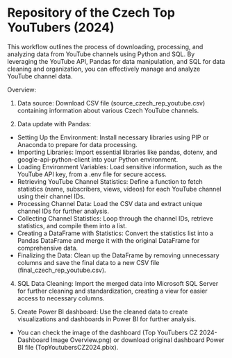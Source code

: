 # Repository of the Czech Top YouTubers (2024)
This workflow outlines the process of downloading, processing, and analyzing data from YouTube channels using Python and SQL. 
By leveraging the YouTube API, Pandas for data manipulation, and SQL for data cleaning and organization, you can effectively manage and analyze YouTube channel data.

Overview:

1. Data source:
  Download CSV file (source_czech_rep_youtube.csv) containing information about various Czech YouTube channels.

2. Data update with Pandas:
  - Setting Up the Environment:
    Install necessary libraries using PIP or Anaconda to prepare for data processing.
  - Importing Libraries:
    Import essential libraries like pandas, dotenv, and google-api-python-client into your Python environment.
  - Loading Environment Variables:
    Load sensitive information, such as the YouTube API key, from a .env file for secure access.
  - Retrieving YouTube Channel Statistics:
    Define a function to fetch statistics (name, subscribers, views, videos) for each YouTube channel using their channel IDs.
  - Processing Channel Data:
    Load the CSV data and extract unique channel IDs for further analysis. 
  - Collecting Channel Statistics:
    Loop through the channel IDs, retrieve statistics, and compile them into a list.
  - Creating a DataFrame with Statistics:
    Convert the statistics list into a Pandas DataFrame and merge it with the original DataFrame for comprehensive data.
  - Finalizing the Data:
    Clean up the DataFrame by removing unnecessary columns and save the final data to a new CSV file (final_czech_rep_youtube.csv).

4. SQL Data Cleaning:
  Import the merged data into Microsoft SQL Server for further cleaning and standardization, creating a view for easier access to necessary columns.

5. Create Power BI dashboard:
  Use the cleaned data to create visualizations and dashboards in Power BI for further analysis.
  - You can check the image of the dashboard (Top YouTubers CZ 2024-Dashboard Image Overview.png) or download original dashboard Power BI file (TopYoutubersCZ2024.pbix).
